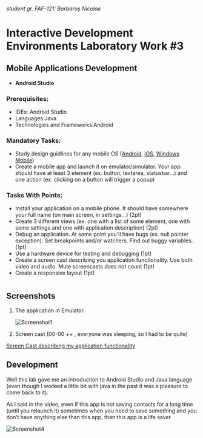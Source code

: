 
###### student gr. FAF-121: Barbaroș Nicolae
# Interactive Development Environments Laboratory Work #3

## Mobile Applications Development
  - **Android Studio**

### Prerequisites:
  - IDEs: Android Studio
  - Languages:Java
  - Technologies and Frameworks:Android

### Mandatory Tasks:
  - Study design guidlines for any mobile OS ([Android](https://developer.android.com/design/index.html), [iOS](https://developer.apple.com/library/ios/documentation/userexperience/conceptual/MobileHIG/index.html), [Windows Mobile](http://dev.windowsphone.com/en-us/design))
  - Create a mobile app and launch it on emulator/simulator. Your app should have at least 3 element (ex. button, textarea, statusbar...) and one action (ex. clicking on a button will trigger a popup)

### Tasks With Points:
  - Install your application on a mobile phone. It should have somewhere your full name (on main screen, in settings...) (2pt)
  - Create 3 different views (ex. one with a list of some element, one with some settings and one with application description) (2pt)
  - Debug an application. At some point you'll have bugs (ex. null pointer exception). Set breakpoints and/or watchers. Find out buggy variables. (1pt)
  - Use a hardware device for testing and debugging (1pt)
  - Create a screen cast describing you application functionality. Use both video and audio. Mute screencasts does not count (1pt)
  - Create a responsive layout (1pt)

#
## Screenshots

1. The application in Emulator.

    ![Screenshot1]()

2. Screen cast (00-00 ++ , everyone was sleeping, so I had to be quite)
  
  [Screen Cast describing my application functionality](https://www.youtube.com/watch?v=9qqTkc0u3a4&feature=youtu.be)


## Development
 
Well this lab gave me an introduction to Android Studio and Java language (even though I worked a little bit with java in the past it was a pleasure to come back to it).

As I said in the video, even if this app is not saving contacts for a long time (until you relaunch it) sometimes when you need to save something and you don’t have anything else than this app, than this app is a life saver

![Screenshot4]()



